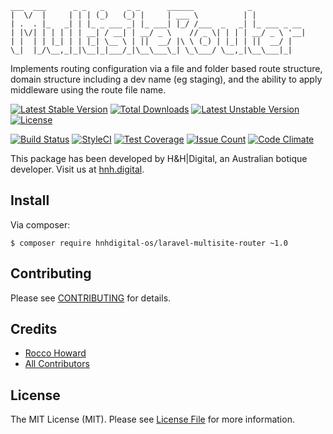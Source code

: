 ```
___  ___      _ _   _     _ _      ______            _            
|  \/  |     | | | (_)   (_) |     | ___ \          | |           
| .  . |_   _| | |_ _ ___ _| |_ ___| |_/ /___  _   _| |_ ___ _ __ 
| |\/| | | | | | __| / __| | __/ _ \    // _ \| | | | __/ _ \ '__|
| |  | | |_| | | |_| \__ \ | ||  __/ |\ \ (_) | |_| | ||  __/ |   
\_|  |_/\__,_|_|\__|_|___/_|\__\___\_| \_\___/ \__,_|\__\___|_|
```

Implements routing configuration via a file and folder based route structure, domain structure including a dev name (eg staging), and the ability to apply middleware using the route file name.

[![Latest Stable Version](https://poser.pugx.org/hnhdigital-os/laravel-multisite-router/v/stable.svg)](https://packagist.org/packages/hnhdigital-os/laravel-multisite-router) [![Total Downloads](https://poser.pugx.org/hnhdigital-os/laravel-multisite-router/downloads.svg)](https://packagist.org/packages/hnhdigital-os/laravel-multisite-router) [![Latest Unstable Version](https://poser.pugx.org/hnhdigital-os/laravel-multisite-router/v/unstable.svg)](https://packagist.org/packages/hnhdigital-os/laravel-multisite-router) [![License](https://poser.pugx.org/hnhdigital-os/laravel-multisite-router/license.svg)](https://packagist.org/packages/hnhdigital-os/laravel-multisite-router)

[![Build Status](https://travis-ci.org/hnhdigital-os/laravel-multisite-router.svg?branch=master)](https://travis-ci.org/hnhdigital-os/laravel-multisite-router) [![StyleCI](https://styleci.io/repos/60137219/shield?branch=master)](https://styleci.io/repos/60137219) [![Test Coverage](https://codeclimate.com/github/hnhdigital-os/laravel-multisite-router/badges/coverage.svg)](https://codeclimate.com/github/hnhdigital-os/laravel-multisite-router/coverage) [![Issue Count](https://codeclimate.com/github/hnhdigital-os/laravel-multisite-router/badges/issue_count.svg)](https://codeclimate.com/github/hnhdigital-os/laravel-multisite-router) [![Code Climate](https://codeclimate.com/github/hnhdigital-os/laravel-multisite-router/badges/gpa.svg)](https://codeclimate.com/github/hnhdigital-os/laravel-multisite-router) 

This package has been developed by H&H|Digital, an Australian botique developer. Visit us at [hnh.digital](http://hnh.digital).

## Install

Via composer:

`$ composer require hnhdigital-os/laravel-multisite-router ~1.0`

## Contributing

Please see [CONTRIBUTING](https://github.com/hnhdigital-os/laravel-multisite-router/blob/master/CONTRIBUTING.md) for details.

## Credits

* [Rocco Howard](https://github.com/RoccoHoward)
* [All Contributors](https://github.com/hnhdigital-os/laravel-multisite-router/contributors)

## License

The MIT License (MIT). Please see [License File](https://github.com/hnhdigital-os/laravel-multisite-router/blob/master/LICENSE) for more information.
